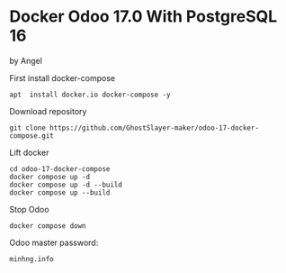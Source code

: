 
# Docker Odoo 17.0 With PostgreSQL 16
by Angel

First install docker-compose
```
apt  install docker.io docker-compose -y
```

Download repository
```
git clone https://github.com/GhostSlayer-maker/odoo-17-docker-compose.git
```

Lift docker
```
cd odoo-17-docker-compose
docker compose up -d
docker compose up -d --build
docker compose up --build
```

Stop Odoo
```
docker compose down
```

Odoo master password:
```
minhng.info
```